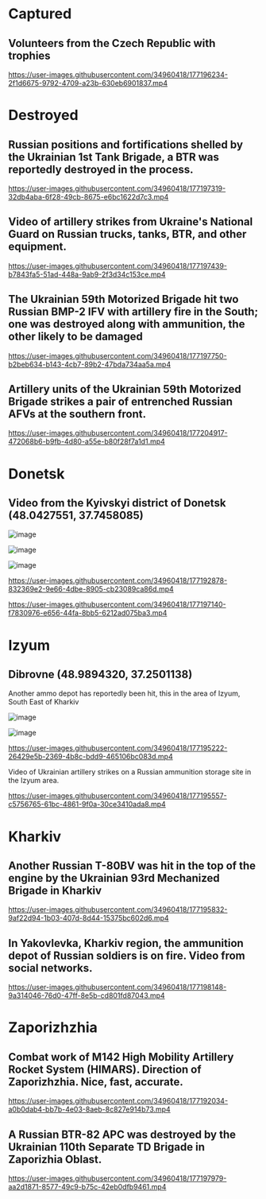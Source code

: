 
# Captured

## Volunteers from the Czech Republic with trophies

https://user-images.githubusercontent.com/34960418/177196234-2f1d6675-9792-4709-a23b-630eb6901837.mp4


# Destroyed

## Russian positions and fortifications shelled by the Ukrainian 1st Tank Brigade, a BTR was reportedly destroyed in the process.

https://user-images.githubusercontent.com/34960418/177197319-32db4aba-6f28-49cb-8675-e6bc1622d7c3.mp4


## Video of artillery strikes from Ukraine's National Guard on Russian trucks, tanks, BTR, and other equipment.

https://user-images.githubusercontent.com/34960418/177197439-b7843fa5-51ad-448a-9ab9-2f3d34c153ce.mp4


## The Ukrainian 59th Motorized Brigade hit two Russian BMP-2 IFV with artillery fire in the South; one was destroyed along with ammunition, the other likely to be damaged

https://user-images.githubusercontent.com/34960418/177197750-b2beb634-b143-4cb7-89b2-47bda734aa5a.mp4


## Artillery units of the Ukrainian 59th Motorized Brigade strikes a pair of entrenched Russian AFVs at the southern front.

https://user-images.githubusercontent.com/34960418/177204917-472068b6-b9fb-4d80-a55e-b80f28f7a1d1.mp4





# Donetsk

## Video from the Kyivskyi district of Donetsk (48.0427551, 37.7458085)

![image](https://user-images.githubusercontent.com/34960418/177196533-0ac063d6-8d66-4703-b3dd-0f62d4e2743a.png)

![image](https://user-images.githubusercontent.com/34960418/177196545-fb69f563-8de3-4410-a68d-683f9539ef53.png)

![image](https://user-images.githubusercontent.com/34960418/177197058-ad84f079-0ef1-45f0-995f-19d39414220a.png)

https://user-images.githubusercontent.com/34960418/177192878-832369e2-9e66-4dbe-8905-cb23089ca86d.mp4

https://user-images.githubusercontent.com/34960418/177197140-f7830976-e656-44fa-8bb5-6212ad075ba3.mp4


# Izyum 

## Dibrovne (48.9894320, 37.2501138)

Another ammo depot has reportedly been hit, this in the area of Izyum, South East of Kharkiv

![image](https://user-images.githubusercontent.com/34960418/177195089-55ec04df-3b45-4d3a-b3cb-5e9fea76234e.png)

![image](https://user-images.githubusercontent.com/34960418/177195138-ec1554cd-0506-41c7-a9e9-e3b8314f1191.png)

https://user-images.githubusercontent.com/34960418/177195222-26429e5b-2369-4b8c-bdd9-465106bc083d.mp4

Video of Ukrainian artillery strikes on a Russian ammunition storage site in the Izyum area.

https://user-images.githubusercontent.com/34960418/177195557-c5756765-61bc-4861-9f0a-30ce3410ada8.mp4


# Kharkiv

## Another Russian T-80BV was hit in the top of the engine by the Ukrainian 93rd Mechanized Brigade in Kharkiv

https://user-images.githubusercontent.com/34960418/177195832-9af22d94-1b03-407d-8d44-15375bc602d6.mp4


## In Yakovlevka, Kharkiv region, the ammunition depot of Russian soldiers is on fire. Video from social networks.

https://user-images.githubusercontent.com/34960418/177198148-9a314046-76d0-47ff-8e5b-cd801fd87043.mp4


# Zaporizhzhia

## Combat work of M142 High Mobility Artillery Rocket System (HIMARS). Direction of Zaporizhzhia. Nice, fast, accurate. 

https://user-images.githubusercontent.com/34960418/177192034-a0b0dab4-bb7b-4e03-8aeb-8c827e914b73.mp4


## A Russian BTR-82 APC was destroyed by the Ukrainian 110th Separate TD Brigade in Zaporizhia Oblast.

https://user-images.githubusercontent.com/34960418/177197979-aa2d1871-8577-49c9-b75c-42eb0dfb9461.mp4

